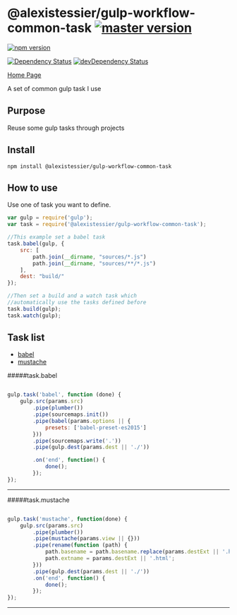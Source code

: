 @alexistessier/gulp-workflow-common-task [![master version](https://img.shields.io/badge/master%20version-1.0.3-blue.svg)](https://github.com/AlexisTessier/gulp-workflow-common-task#readme)
================

[![npm version](https://badge.fury.io/js/%40alexistessier%2Fgulp-workflow-common-task.svg)](https://badge.fury.io/js/%40alexistessier%2Fgulp-workflow-common-task)

[![Dependency Status](https://david-dm.org/AlexisTessier/gulp-workflow-common-task.svg)](https://david-dm.org/AlexisTessier/gulp-workflow-common-task)
[![devDependency Status](https://david-dm.org/AlexisTessier/gulp-workflow-common-task/dev-status.svg)](https://david-dm.org/AlexisTessier/gulp-workflow-common-task#info=devDependencies)

[Home Page](https://github.com/AlexisTessier/gulp-workflow-common-task#readme)

A set of common gulp task I use

Purpose
-------

Reuse some gulp tasks through projects

Install
-------

```
npm install @alexistessier/gulp-workflow-common-task
```

How to use
----------

Use one of task you want to define.

```javascript
var gulp = require('gulp');
var task = require('@alexistessier/gulp-workflow-common-task');

//This example set a babel task
task.babel(gulp, {
	src: [
		path.join(__dirname, "sources/*.js")
		path.join(__dirname, "sources/**/*.js")
	],
	dest: "build/"
});

//Then set a build and a watch task which
//automatically use the tasks defined before
task.build(gulp);
task.watch(gulp);
```

Task list
---------

- [babel](#taskbabel)
- [mustache](#taskmustache)


#####task.babel
```javascript

gulp.task('babel', function (done) {
	gulp.src(params.src)
		.pipe(plumber())
		.pipe(sourcemaps.init())
		.pipe(babel(params.options || {
			presets: ['babel-preset-es2015']
		}))
		.pipe(sourcemaps.write('.'))
		.pipe(gulp.dest(params.dest || './'))

		.on('end', function() {
			done();
		});
});

```
----------

#####task.mustache
```javascript

gulp.task('mustache', function(done) {
	gulp.src(params.src)
		.pipe(plumber())
		.pipe(mustache(params.view || {}))
		.pipe(rename(function (path) {
		    path.basename = path.basename.replace(params.destExt || '.html', '');
		    path.extname = params.destExt || '.html';
		}))
		.pipe(gulp.dest(params.dest || './'))
		.on('end', function() {
			done();
		});
});	

```
----------
